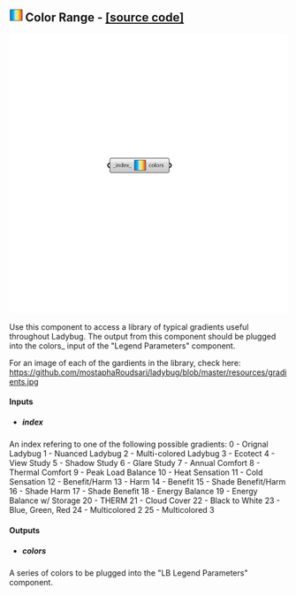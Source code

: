 ## ![](../../images/icons/Color_Range.png) Color Range - [[source code]](https://github.com/ladybug-tools/ladybug-grasshopper/blob/master/ladybug_grasshopper/src//LB%20Color%20Range.py)

![](../../images/components/Color_Range.png)

Use this component to access a library of typical gradients useful throughout Ladybug. 
 The output from this component should be plugged into the colors_ input of the
 "Legend Parameters" component.
 

For an image of each of the gardients in the library, check here:
 https://github.com/mostaphaRoudsari/ladybug/blob/master/resources/gradients.jpg
 



#### Inputs
* ##### index 
An index refering to one of the following possible gradients: 0 - Orignal Ladybug 1 - Nuanced Ladybug 2 - Multi-colored Ladybug 3 - Ecotect 4 - View Study 5 - Shadow Study 6 - Glare Study 7 - Annual Comfort 8 - Thermal Comfort 9 - Peak Load Balance 10 - Heat Sensation 11 - Cold Sensation 12 - Benefit/Harm 13 - Harm 14 - Benefit 15 - Shade Benefit/Harm 16 - Shade Harm 17 - Shade Benefit 18 - Energy Balance 19 - Energy Balance w/ Storage 20 - THERM 21 - Cloud Cover 22 - Black to White 23 - Blue, Green, Red 24 - Multicolored 2 25 - Multicolored 3 

#### Outputs
* ##### colors
A series of colors to be plugged into the "LB Legend Parameters" component.